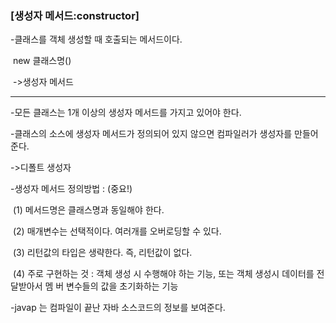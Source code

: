### [생성자 메서드:constructor]

-클래스를 객체 생성할 때 호출되는 메서드이다.

​	new 클래스명()

​                    ->생성자 메서드

-----------------------------------------------------------------------------------------------------------------------------------

-모든 클래스는 1개 이상의 생성자 메서드를 가지고 있어야 한다.

-클래스의 소스에 생성자 메서드가 정의되어 있지 않으면 컴파일러가 생성자를 만들어 준다.

->디폴트 생성자

-생성자 메서드 정의방법 : (중요!)

​	(1) 메서드명은 클래스명과 동일해야 한다.

​	(2) 매개변수는 선택적이다. 여러개를 오버로딩할 수 있다.

​	(3) 리턴값의 타입은 생략한다. 즉, 리턴값이 없다. 

​	(4) 주로 구현하는 것 : 객체 생성 시 수행해야 하는 기능, 또는 객체 생성시 데이터를 전달받아서 멤			버 변수들의 값을 초기화하는 기능



-javap 는 컴파일이 끝난 자바 소스코드의 정보를 보여준다.